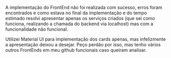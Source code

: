 A implementação do FrontEnd não foi realizada com sucesso, erros foram encontrados e como estava no final da implementação e do tempo 
estimado resolvi apresentar apenas os serviços criados (que sei como funciona, realizando a chamada do backend via localhost) mas 
com a funcionalidade não funcional.

Utilizei Material UI para implementação dos cards apenas, mas infelizmente a apresentação deixou a desejar. Peço perdão por isso, 
mas tenho vários outros FrontEnds em meu github funcionais caso queiram analisar.
